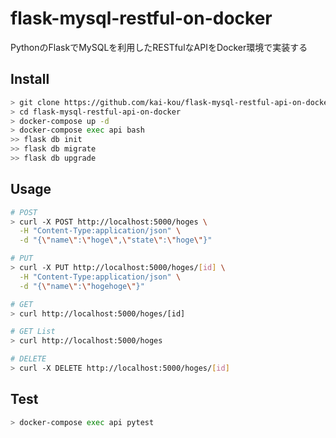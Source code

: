 # flask-mysql-restful-on-docker

PythonのFlaskでMySQLを利用したRESTfulなAPIをDocker環境で実装する  

## Install

```sh
> git clone https://github.com/kai-kou/flask-mysql-restful-api-on-docker.git
> cd flask-mysql-restful-api-on-docker
> docker-compose up -d
> docker-compose exec api bash
>> flask db init
>> flask db migrate
>> flask db upgrade
```

## Usage

```sh
# POST
> curl -X POST http://localhost:5000/hoges \
  -H "Content-Type:application/json" \
  -d "{\"name\":\"hoge\",\"state\":\"hoge\"}"

# PUT
> curl -X PUT http://localhost:5000/hoges/[id] \
  -H "Content-Type:application/json" \
  -d "{\"name\":\"hogehoge\"}"

# GET
> curl http://localhost:5000/hoges/[id]

# GET List
> curl http://localhost:5000/hoges

# DELETE
> curl -X DELETE http://localhost:5000/hoges/[id]
```

## Test

```sh
> docker-compose exec api pytest
```
